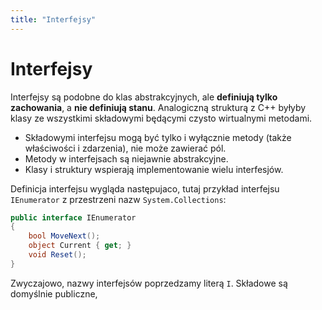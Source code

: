 ```yaml
---
title: "Interfejsy"
---
```


# Interfejsy

Interfejsy są podobne do klas abstrakcyjnych, ale **definiują tylko zachowania**, a **nie definiują stanu**. Analogiczną strukturą z C++ byłyby klasy ze wszystkimi składowymi będącymi czysto wirtualnymi metodami.

- Składowymi interfejsu mogą być tylko i wyłącznie metody (także właściwości i zdarzenia), nie może zawierać pól.
- Metody w interfejsach są niejawnie abstrakcyjne.
- Klasy i struktury wspierają implementowanie wielu interfesjów.

Definicja interfejsu wygląda następujaco, tutaj przykład interfejsu `IEnumerator` z przestrzeni nazw `System.Collections`:

```csharp
public interface IEnumerator
{
    bool MoveNext();
    object Current { get; }
    void Reset();
}
```

Zwyczajowo, nazwy interfejsów poprzedzamy literą `I`. Składowe są domyślnie publiczne, 